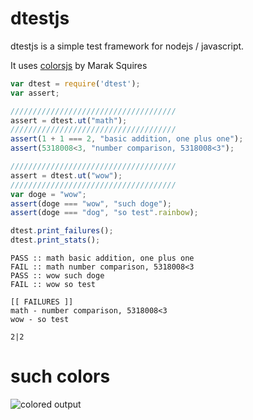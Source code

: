 dtestjs
=========
dtestjs is a simple test framework for nodejs / javascript.

It uses [colorsjs](https://github.com/Marak/colors.js) by Marak Squires

``` js
var dtest = require('dtest');
var assert;

/////////////////////////////////////
assert = dtest.ut("math");
/////////////////////////////////////
assert(1 + 1 === 2, "basic addition, one plus one");
assert(5318008<3, "number comparison, 5318008<3");

/////////////////////////////////////
assert = dtest.ut("wow");
/////////////////////////////////////
var doge = "wow";
assert(doge === "wow", "such doge");
assert(doge === "dog", "so test".rainbow);

dtest.print_failures();
dtest.print_stats();


```

```
PASS :: math basic addition, one plus one
FAIL :: math number comparison, 5318008<3
PASS :: wow such doge
FAIL :: wow so test

[[ FAILURES ]]
math - number comparison, 5318008<3
wow - so test

2|2
```

such colors
=========
![colored output](http://f.dtkav.com/static/dtestjs_colors.png "colored output")

